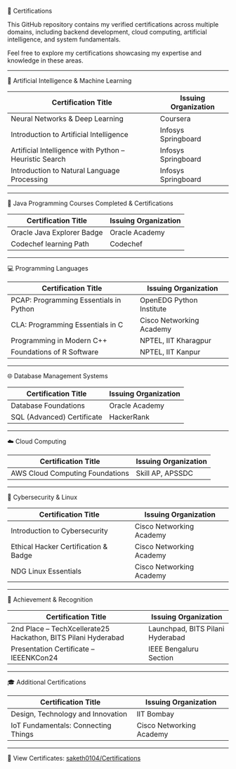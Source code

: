 📜 Certifications

This GitHub repository contains my verified certifications across multiple domains, including backend development, cloud computing, artificial intelligence, and system fundamentals.

Feel free to explore my certifications showcasing my expertise and knowledge in these areas.

---

🧠 Artificial Intelligence & Machine Learning

| Certification Title                                    | Issuing Organization |
| ------------------------------------------------------ | -------------------- |
| Neural Networks & Deep Learning                        | Coursera             |
| Introduction to Artificial Intelligence                | Infosys Springboard  |
| Artificial Intelligence with Python – Heuristic Search | Infosys Springboard  |
| Introduction to Natural Language Processing            | Infosys Springboard  |

---

🍵 Java Programming Courses Completed & Certifications

| Certification Title          | Issuing Organization |
| ---------------------------- | -------------------- |
| Oracle Java Explorer Badge   | Oracle Academy       |
| Codechef learning Path       | Codechef             |

---

💻 Programming Languages

| Certification Title                    | Issuing Organization     |
| -------------------------------------- | ------------------------ |
| PCAP: Programming Essentials in Python | OpenEDG Python Institute |
| CLA: Programming Essentials in C       | Cisco Networking Academy |
| Programming in Modern C++              | NPTEL, IIT Kharagpur     |
| Foundations of R Software              | NPTEL, IIT Kanpur        |

---

🌐 Database Management Systems 

| Certification Title             | Issuing Organization            |
| ------------------------------- | ------------------------------- |
| Database Foundations            | Oracle Academy                  |
| SQL (Advanced) Certificate             | HackerRank               |

---

☁️ Cloud Computing

| Certification Title             | Issuing Organization |
| ------------------------------- | -------------------- |
| AWS Cloud Computing Foundations | Skill AP, APSSDC     |

---

🔐 Cybersecurity & Linux

| Certification Title                  | Issuing Organization     |
| ------------------------------------ | ------------------------ |
| Introduction to Cybersecurity        | Cisco Networking Academy |
| Ethical Hacker Certification & Badge | Cisco Networking Academy |
| NDG Linux Essentials                 | Cisco Networking Academy |

---

🏅 Achievement & Recognition

| Certification Title                                           | Issuing Organization             |
| ------------------------------------------------------------- | -------------------------------- |
| 2nd Place – TechXcellerate25 Hackathon, BITS Pilani Hyderabad | Launchpad, BITS Pilani Hyderabad |
| Presentation Certificate – IEEENKCon24                        | IEEE Bengaluru Section           |

---

🎓 Additional Certifications

| Certification Title                 | Issuing Organization     |
| ----------------------------------- | ------------------------ |
| Design, Technology and Innovation   | IIT Bombay               |
| IoT Fundamentals: Connecting Things | Cisco Networking Academy |

---

📁 View Certificates: [saketh0104/Certifications](https://github.com/saketh0104/Certifications)
